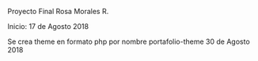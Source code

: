 Proyecto Final Rosa Morales R.

Inicio: 17 de Agosto 2018 

Se crea theme en formato php por nombre portafolio-theme 30 de Agosto 2018